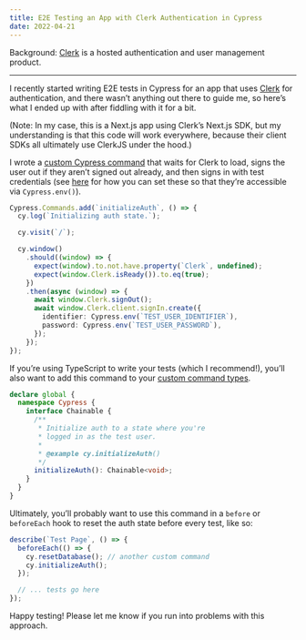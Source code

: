 ```yaml
---
title: E2E Testing an App with Clerk Authentication in Cypress
date: 2022-04-21
---
```


Background: [Clerk](https://clerk.dev/) is a hosted authentication and user management product.

---

I recently started writing E2E tests in Cypress for an app that uses [Clerk](https://clerk.dev/) for authentication, and there wasn’t anything out there to guide me, so here’s what I ended up with after fiddling with it for a bit.

(Note: In my case, this is a Next.js app using Clerk’s Next.js SDK, but my understanding is that this code will work everywhere, because their client SDKs all ultimately use ClerkJS under the hood.)

I wrote a [custom Cypress command](https://docs.cypress.io/api/cypress-api/custom-commands) that waits for Clerk to load, signs the user out if they aren’t signed out already, and then signs in with test credentials (see [here](https://docs.cypress.io/guides/guides/environment-variables) for how you can set these so that they’re accessible via `Cypress.env()`).

```ts
Cypress.Commands.add(`initializeAuth`, () => {
  cy.log(`Initializing auth state.`);

  cy.visit(`/`);

  cy.window()
    .should((window) => {
      expect(window).to.not.have.property(`Clerk`, undefined);
      expect(window.Clerk.isReady()).to.eq(true);
    })
    .then(async (window) => {
      await window.Clerk.signOut();
      await window.Clerk.client.signIn.create({
        identifier: Cypress.env(`TEST_USER_IDENTIFIER`),
        password: Cypress.env(`TEST_USER_PASSWORD`),
      });
    });
});
```

If you’re using TypeScript to write your tests (which I recommend!), you’ll also want to add this command to your [custom command types](https://docs.cypress.io/guides/tooling/typescript-support#Types-for-custom-commands).

```ts
declare global {
  namespace Cypress {
    interface Chainable {
      /**
       * Initialize auth to a state where you're
       * logged in as the test user.
       *
       * @example cy.initializeAuth()
       */
      initializeAuth(): Chainable<void>;
    }
  }
}
```

Ultimately, you’ll probably want to use this command in a `before` or `beforeEach` hook to reset the auth state before every test, like so:

```ts
describe(`Test Page`, () => {
  beforeEach(() => {
    cy.resetDatabase(); // another custom command
    cy.initializeAuth();
  });

  // ... tests go here
});
```

Happy testing! Please let me know if you run into problems with this approach.
